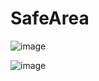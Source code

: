 # SafeArea




![image](https://user-images.githubusercontent.com/55448192/85245255-3f07c780-b471-11ea-9c7a-5d79ca1c6b09.png)


![image](https://user-images.githubusercontent.com/55448192/85245275-4c24b680-b471-11ea-9a74-fc64620e02fb.png)
